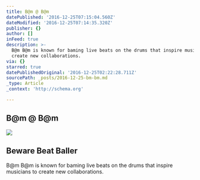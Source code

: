 ```yaml
---
title: B@m @ B@m
datePublished: '2016-12-25T07:15:04.560Z'
dateModified: '2016-12-25T07:14:35.320Z'
publisher: {}
author: []
inFeed: true
description: >-
  B@m B@m is known for baming live beats on the drums that inspire musicians to
  create new collaborations. 
via: {}
starred: true
datePublishedOriginal: '2016-12-25T02:22:28.711Z'
sourcePath: _posts/2016-12-25-bm-bm.md
_type: Article
_context: 'http://schema.org'

---
```

## B@m @ B@m

<article style=""><img src="https://the-grid-user-content.s3-us-west-2.amazonaws.com/47b855b9-607e-425a-a68b-247f2f80f21b.jpg" /><h1>Beware Beat Baller</h1><p>B@m B@m is known for baming live beats on the drums that inspire musicians to create new collaborations. </p></article>